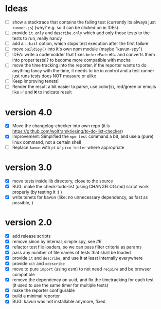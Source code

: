 # Ideas
- [ ] show a stacktrace that contains the failing test (currently its always just `runner.js`) (why? e.g. so it can be clicked on in IDEs)
- [ ] provide `it.only` and `describe.only` which add only those tests to the tests to run, really handy
- [ ] add a `--bail` option, which stops test execution after the first failure
- [ ] move `buildSpy()` into it's own npm module (maybe "kavun-spy")
- [ ] IDEA: write a codemodder that fixes `beforeEach` etc. and converts them into proper tests!? to become more compatible with mocha
- [ ] move the time tracking into the reporter, if the reporter wants to do anything fancy with the time, it needs to be in control and a test runner just runs tests does NOT measure or alike
- [ ] Keep improving tenets!
- [ ] Render the result a bit easier to parse, use color(s), red/green or emojis like ✅ and ❌ to indicate result

# version 4.0
- [x] Move the changelog-checker into own repo (it is https://github.com/wolframkriesing/to-do-list-checker)
- [x] Improvement: Simplified the `npm test` command a bit, and use a (pure) linux command, not a certain shell
- [ ] Replace `kavun` with `pt` or `pico-tester` where appropriate

# version 3.0
- [x] move tests inside lib directory, close to the source
- [x] BUG: make the check-todo-list (using CHANGELOG.md) script work properly (by testing it :) )
- [x] write tenets for kavun (like: no unnecessary dependency, as fast as possible, )

# version 2.0
- [x] add release scripts
- [x] remove sinon by internal, simple spy, see #6
- [x] refactor test file loaders, so we can pass filter criteria as params
- [x] pass any number of file names of tests that shall be loaded 
- [x] provide `it` and `describe`, and use it at least internally everywhere
- [x] provide `xit` and `xdescribe`
- [x] move to pure `import` (using esm) to not need `require` and be browser compatible
- [x] remove the dependency on uuid, and fix the timetracking for each test (it used to use the same timer for multiple tests)
- [x] make the reporter configurable
- [x] build a minimal reporter
- [x] BUG: kavun was not installable anymore, fixed
